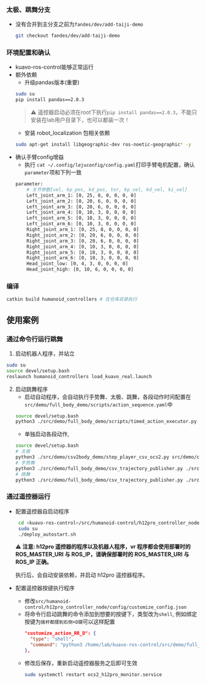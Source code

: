 ### 太极、跳舞分支
- 没有合并到主分支之前为`fandes/dev/add-taiji-demo`

  ```bash
  git checkout fandes/dev/add-taiji-demo
  ```
### 环境配置和确认
- kuavo-ros-control能够正常运行
- 额外依赖
  - 升级pandas版本(重要)
  ```bash
  sudo su
  pip install pandas==2.0.3

  ```
  > ⚠️ 遥控器启动必须在root下执行`pip install pandas==2.0.3`，不能只安装在lab用户目录下，也可以都装一次！
  - 安装 robot_localization 包相关依赖
  ```bash
  sudo apt-get install libgeographic-dev ros-noetic-geographic* -y

  ```
- 确认手臂config增益
    - 执行 `cat ~/.config/lejuconfig/config.yaml`打印手臂电机配置，确认`parameter`项和下列一致
    ```bash
    parameter:
        # 关节参数[vel, kp_pos, kd_pos, tor, kp_vel, kd_vel, ki_vel]
        Left_joint_arm_1: [0, 25, 8, 0, 0, 0, 0]
        Left_joint_arm_2: [0, 20, 6, 0, 0, 0, 0]
        Left_joint_arm_3: [0, 20, 6, 0, 0, 0, 0] 
        Left_joint_arm_4: [0, 10, 3, 0, 0, 0, 0]
        Left_joint_arm_5: [0, 10, 3, 0, 0, 0, 0]
        Left_joint_arm_6: [0, 10, 3, 0, 0, 0, 0]
        Right_joint_arm_1: [0, 25, 8, 0, 0, 0, 0]
        Right_joint_arm_2: [0, 20, 6, 0, 0, 0, 0]
        Right_joint_arm_3: [0, 20, 6, 0, 0, 0, 0] 
        Right_joint_arm_4: [0, 10, 3, 0, 0, 0, 0]
        Right_joint_arm_5: [0, 10, 3, 0, 0, 0, 0]
        Right_joint_arm_6: [0, 10, 3, 0, 0, 0, 0]
        Head_joint_low: [0, 4, 3, 0, 0, 0, 0]
        Head_joint_high: [0, 10, 6, 0, 0, 0, 0]
    ```


### 编译
```bash
catkin build humanoid_controllers # 在仓库目录执行
```


## 使用案例
### 通过命令行运行跳舞

1. 启动机器人程序，并站立
```bash
sudo su
source devel/setup.bash
roslaunch humanoid_controllers load_kuavo_real.launch
```
2. 启动跳舞程序
   - 启动自动程序，会自动执行手势舞、太极、跳舞，各段动作时间配置在`src/demo/full_body_demo/scripts/action_sequence.yaml`中
   ```bash
   source devel/setup.bash
   python3 ./src/demo/full_body_demo/scripts/timed_action_executor.py
   ```
   - 单独启动各段动作,
   ```bash
   source devel/setup.bash
   # 太极
   python3 ./src/demo/csv2body_demo/step_player_csv_ocs2.py src/demo/csv2body_demo/actions/taiji_wuhan_step_part.csv
   # 手势舞
   python3 ./src/demo/full_body_demo/csv_trajectory_publisher.py ./src/demo/full_body_demo/motions/rbd_state_motions1.csv
   # 跳舞
   python3 ./src/demo/full_body_demo/csv_trajectory_publisher.py ./src/demo/full_body_demo/motions/rbd_states_0314_5deg_ik_8_full.csv
   ```
### 通过遥控器运行
  - 配置遥控器自启动程序
     ```bash
      cd <kuavo-ros-control>/src/humanoid-control/h12pro_controller_node/scripts
      sudo su
      ./deploy_autostart.sh
      ```

      ⚠️ **注意: h12pro 遥控器的程序以及机器人程序，vr 程序都会使用部署时的 ROS_MASTER_URI 与 ROS_IP，请确保部署时的 ROS_MASTER_URI 与 ROS_IP 正确。**

      执行后，会自动安装依赖，并启动 h12pro 遥控器程序。
  - 配置遥控器按键执行程序
    - 修改`src/humanoid-control/h12pro_controller_node/config/customize_config.json`
    - 将命令行启动跳舞的命令添加到想要的按键下，类型改为`shell`, 例如绑定按键为`拨杆都摆到右侧+D键`可以这样配置
      ```json
      "customize_action_RR_D": {
        "type": "shell",
        "command": "python3 /home/lab/kuavo-ros-control/src/demo/full_body_demo/scripts/timed_action_executor.py > /home/lab/executor_output.txt 2>&1"
      },
      ```
    - 修改后保存，重新启动遥控器服务之后即可生效
      ```bash
      sudo systemctl restart ocs2_h12pro_monitor.service
      ```
